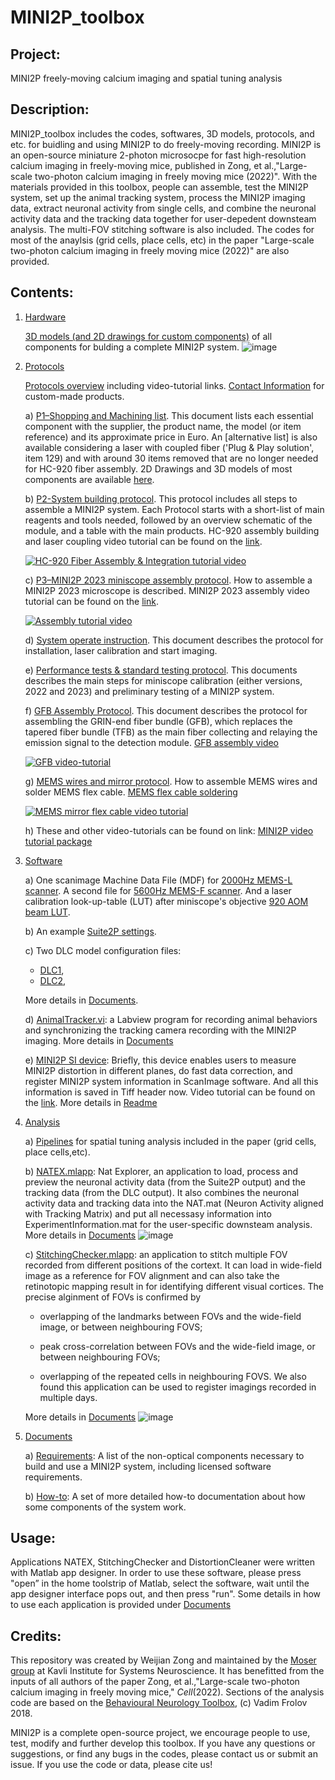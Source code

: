 # MINI2P_toolbox 
 
## Project:

MINI2P freely-moving calcium imaging and spatial tuning analysis

## Description: 

MINI2P_toolbox includes the codes, softwares, 3D models, protocols, and etc. for buidling and using MINI2P to do freely-moving recording. MINI2P is an open-source miniature 2-photon microsocpe for fast high-resolution calcium imaging in freely-moving mice, published in Zong, et al.,"Large-scale two-photon calcium imaging in freely moving mice (2022)". With the materials provided in this toolbox, people can assemble, test the MINI2P system, set up the animal tracking system, process the MINI2P imaging data, extract neuronal activity from single cells, and combine the neuronal activity data and the tracking data together for user-depedent downsteam analysis. The multi-FOV stitching software is also included. The codes for most of the anaylsis (grid cells, place cells, etc) in the paper "Large-scale two-photon calcium imaging in freely moving mice (2022)" are also provided.

## Contents: 

1) [Hardware](Hardware)

      [3D models (and 2D drawings for custom components)](Hardware) of all components for bulding a complete MINI2P system.
![image](https://user-images.githubusercontent.com/43905023/127703645-a6ea03ea-c1aa-4eaa-a9fd-1e6e75a082ed.png)

2) [Protocols](Protocols)

   [Protocols overview](https://github.com/kavli-ntnu/MINI2P_toolbox/blob/4218136165635862d5b9dbae0b64846168a1e40a/Protocols/P0%20-%20Protocols%20Overview%20.pdf) including video-tutorial links.
   [Contact Information](https://github.com/kavli-ntnu/MINI2P_toolbox/blob/main/Protocols/Company%20contact%20information.pdf) for custom-made products.
   
    a) [P1–Shopping and Machining list](https://github.com/kavli-ntnu/MINI2P_toolbox/blob/main/Protocols/P1%20-%20Shopping%20Machining%20List%202023%20.pdf). This document lists each essential component with the supplier, the product name, the model (or item reference) and its approximate price in Euro. An [alternative list] is also available considering a laser with coupled fiber ('Plug & Play solution', item 129) and with around 30 items removed that are no longer needed for HC-920 fiber assembly.
    2D Drawings and 3D models of most components are available [here](https://github.com/kavli-ntnu/MINI2P_toolbox/tree/main/Hardware).

    b) [P2-System building protocol](https://github.com/kavli-ntnu/MINI2P_toolbox/blob/4218136165635862d5b9dbae0b64846168a1e40a/Protocols/P2%20-%20System%20building%20protocol%202023%20.pdf). This protocol includes all steps to assemble a MINI2P system. Each Protocol starts with a short-list of main reagents and tools needed, followed by an overview schematic of the module, and  a table with the main products.
       HC-920 assembly building and laser coupling video tutorial can be found on the [link](https://www.youtube.com/watch?v=HjAtoPbDu8E).
   
   [![HC-920 Fiber Assembly & Integration tutorial video](http://img.youtube.com/vi/vo_EgYPYI24/2.jpg)](https://www.youtube.com/watch?v=vo_EgYPYI24&list=PLonWNO9SywvJXpIgQEp6jQMSh_jrn_jPU&index=4&t=457s)

    c) [P3–MINI2P 2023 miniscope assembly protocol](https://github.com/kavli-ntnu/MINI2P_toolbox/blob/4218136165635862d5b9dbae0b64846168a1e40a/Protocols/P3%20-%20MINI2P%202023%20assembly%20protocol%20.pdf). How to assemble a MINI2P 2023 microscope is described.
   MINI2P 2023 assembly video tutorial can be found on the [link](https://youtu.be/wqhDkIUZHgM?si=5n86JPaWtDNUTHiZ).

   [![Assembly tutorial video](http://img.youtube.com/vi/wqhDkIUZHgM/1.jpg)](https://www.youtube.com/watch?v=wqhDkIUZHgM&list=PLonWNO9SywvJXpIgQEp6jQMSh_jrn_jPU&index=2&t=10s](https://youtu.be/wqhDkIUZHgM))

   d) [System operate instruction](https://github.com/kavli-ntnu/MINI2P_toolbox/blob/main/Protocols/P4%20-%20System%20operate%20instruction%20.pdf). This document describes the protocol for installation, laser calibration and start imaging.

   e) [Performance tests & standard testing protocol](https://github.com/kavli-ntnu/MINI2P_toolbox/blob/main/1fe923d3a06983f62ab4f33652a4b027ff8a8e37/Protocols/P5%20-%20Standard%20performance%20testing%20protocol%202023%20.pdf). This documents describes the main steps for miniscope calibration (either versions, 2022 and 2023) and preliminary testing of a MINI2P system.

   f) [GFB Assembly Protocol](https://github.com/kavli-ntnu/MINI2P_toolbox/blob/main/Protocols/GFB%20Assembly%20Protocol%20.pdf). This document describes the protocol for assembling the GRIN-end fiber bundle (GFB), which replaces the tapered fiber bundle (TFB) as the main fiber collecting and relaying the emission signal to the detection module. [GFB assembly video](https://youtu.be/XaWfBdRKIho)
   
   [![GFB video-tutorial](http://img.youtube.com/vi/XaWfBdRKIho/1.jpg)](https://www.youtube.com/watch?v=XaWfBdRKIho&list=PLonWNO9SywvJXpIgQEp6jQMSh_jrn_jPU&index=1&t=191s)
   
   g) [MEMS wires and mirror protocol](https://github.com/kavli-ntnu/MINI2P_toolbox/blob/main/Protocols/MEMS%20wires%20and%20mirror%20protocol%20.pdf). How to assemble MEMS wires and solder MEMS flex cable. [MEMS flex cable soldering](https://youtu.be/ghV1DY1aKAA)
   
   [![MEMS mirror flex cable video tutorial](http://img.youtube.com/vi/ghV1DY1aKAA/1.jpg)](https://www.youtube.com/watch?v=ghV1DY1aKAA&list=PLonWNO9SywvJXpIgQEp6jQMSh_jrn_jPU)

   h) These and other video-tutorials can be found on link:
   [MINI2P video tutorial package](https://youtube.com/playlist?list=PLonWNO9SywvJXpIgQEp6jQMSh_jrn_jPU)

4) [Software](Software) 
      
      a) One scanimage Machine Data File (MDF) for [2000Hz MEMS-L scanner](Software/SI%20settings/Machine_Data_File_2000Hz.m). A second file for [5600Hz MEMS-F scanner](https://github.com/kavli-ntnu/MINI2P_toolbox/blob/main/Software/SI%20settings/Machine_Data_File_5600Hz.m). And a laser calibration look-up-table (LUT) after miniscope's objective [920 AOM beam LUT](Software/SI%20settings/920nm%20AOM.beamlut).
      
      b) An example [Suite2P settings](Software/Suite2P%20options/GCaMP6S_P2_C1_7.25Hz_MEC.npy).
      
      c) Two DLC model configuration files:
      * [DLC1](Software/DLC%20model%20options/DLC1.yaml),
      * [DLC2](Software/DLC%20model%20options/DLC2.yaml),
      
      More details in [Documents](Documents/DeepLabCut-trained-Models.md).
      
      d) [AnimalTracker.vi](Software/AnimalTracker): a Labview program for recording animal behaviors and synchronizing the tracking camera recording with the MINI2P imaging. More details in [Documents](Documents/AnimalTracker.vi.md)
      
      e) [MINI2P SI device](https://github.com/kavli-ntnu/MINI2P_toolbox/tree/main/Software/MINI2P%20SI%20Device): Briefly, this device enables users to measure MINI2P distortion in different planes, do fast data correction, and register MINI2P system information in ScanImage software. And all this information is saved in Tiff header now.  Video tutorial can be found on the [link](https://youtu.be/DlftmRX5ty0).  More details in [Readme](https://github.com/kavli-ntnu/MINI2P_toolbox/blob/main/Software/MINI2P%20SI%20Device/Readme_20220322.docx)

5) [Analysis](Analysis)

      a) [Pipelines](/Analysis/Pipeline) for spatial tuning analysis included in the paper (grid cells, place cells,etc).

      b) [NATEX.mlapp](/Analysis/Applications/NATEX): Nat Explorer, an application to load, process and preview the neuronal activity data (from the Suite2P output) and the tracking data (from the DLC output). It also combines the neuronal activity data and tracking data into the NAT.mat (Neuron Activity aligned with Tracking Matrix) and put all necessasy information into ExperimentInformation.mat for the user-specific downsteam analysis. More details in [Documents](Documents/NATEX.mlapp.md) 
      ![image](https://github.com/kavli-ntnu/MINI2P_toolbox/blob/main/Analysis/Applications/NATEX/pic/NATEX%20operation_speedup.gif)

      c) [StitchingChecker.mlapp](Analysis/Applications/StitchingChecker): an application to stitch multiple FOV recorded from different positions of the cortext. It can load in wide-field image as a reference for FOV alignment and can also take the retinotopic mapping result in for identifying different visual cortices. The precise alginment of FOVs is confirmed by 
      
      * overlapping of the landmarks between FOVs and the wide-field image, or between neighbouring FOVS; 
        
      * peak cross-correlation between FOVs and the wide-field image, or between neighbouring FOVs;
        
      * overlapping of the repeated cells in neighbouring FOVS. We also found this application can be used to register imagings recorded in multiple days. 
          
      More details in [Documents](https://github.com/kavli-ntnu/MINI2P_toolbox/blob/main/Documents/StitchingChecker.mlapp.md)
     ![image](Analysis/Applications/StitchingChecker/StitchingChecker%20operation_overview.gif)

6) [Documents](Documents)

    a) [Requirements](Documents/requirements.md): A list of the non-optical components necessary to build and use a MINI2P system, including licensed software requirements. 
    
    b) [How-to](Documents/readme.md): A set of more detailed how-to documentation about how some components of the system work. 

   
## Usage:

  Applications NATEX, StitchingChecker and DistortionCleaner were written with Matlab app designer. In order to use these software, please press "open” in the home toolstrip of Matlab, select the software, wait until the app designer interface pops out, and then press "run". Some details in how to use each application is provided under [Documents](Documents/readme.md)


## Credits: 

This repository was created by Weijian Zong and maintained by the [Moser group](https://www.ntnu.edu/kavli/moser-group#/view/about) at Kavli Institute for Systems Neuroscience. It has benefitted from the inputs of all authors of the paper Zong, et al.,"Large-scale two-photon calcium imaging in freely moving mice," _Cell_(2022). Sections of the analysis code are based on the [Behavioural Neurology Toolbox](https://bitbucket.org/cnc-ntnu/bnt), (c) Vadim Frolov 2018.

MINI2P is a complete open-source project, we encourage people to use, test, modify and further develop this toolbox. If you have any questions or suggestions, or find any bugs in the codes, please contact us or submit an issue. If you use the code or data, please cite us!
